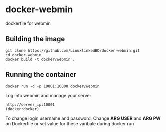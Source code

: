 # docker-webmin
dockerfile for webmin

## Building the image
```
git clone https://github.com/LinuxlinkedBD/docker-webmin.git
cd docker-webmin
docker build -t docker/webmin .
```

## Running the container
```
docker run -d -p 10001:10000 docker/webmin
```

Log into webmin and manage your server
```
http://server_ip:10001
(docker:docker)
```
To change login username and password; Change **ARG USER** and **ARG PW** on Dockerfile or set value for these varibale during docker run 
